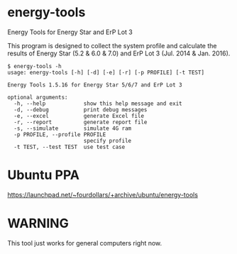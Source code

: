 # energy-tools
Energy Tools for Energy Star and ErP Lot 3

This program is designed to collect the system profile and calculate the results of Energy Star (5.2 & 6.0 & 7.0) and ErP Lot 3 (Jul. 2014 & Jan. 2016).

```
$ energy-tools -h
usage: energy-tools [-h] [-d] [-e] [-r] [-p PROFILE] [-t TEST]

Energy Tools 1.5.16 for Energy Star 5/6/7 and ErP Lot 3

optional arguments:
  -h, --help            show this help message and exit
  -d, --debug           print debug messages
  -e, --excel           generate Excel file
  -r, --report          generate report file
  -s, --simulate        simulate 4G ram
  -p PROFILE, --profile PROFILE
                        specify profile
  -t TEST, --test TEST  use test case
```

# Ubuntu PPA
https://launchpad.net/~fourdollars/+archive/ubuntu/energy-tools

# WARNING
This tool just works for general computers right now.
